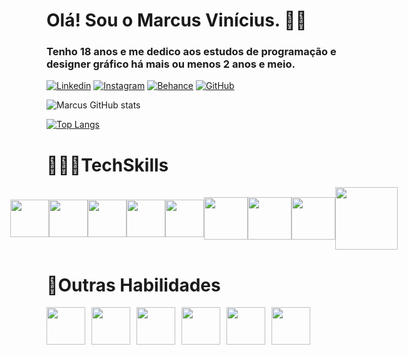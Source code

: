 # Olá! Sou o Marcus Vinícius. 👋🏽
### Tenho 18 anos e me dedico aos estudos de programação e designer gráfico há mais ou menos 2 anos e meio. 
[![Linkedin](https://img.shields.io/badge/LinkedIn-0077B5?style=for-the-badge&logo=linkedin&logoColor=white)](https://www.linkedin.com/in/marcus-cevolela-355644292/)
[![Instagram](https://img.shields.io/badge/Instagram-E4405F?style=for-the-badge&logo=instagram&logoColor=white)](https://www.instagram.com/mv.tech21)
[![Behance](https://img.shields.io/badge/-Behance-blue?style=for-the-badge&logo=behance&logoColor=white)](https://www.behance.net/marcus-cevolela)
[![GitHub](https://img.shields.io/badge/GitHub-100000?style=for-the-badge&logo=github&logoColor=white)](https://github.com/Marcus-Vinicius-Cevolela)

![Marcus GitHub stats](https://github-readme-stats.vercel.app/api?username=marcus-vinicius-cevolela&show_icons=true&theme=radical)

[![Top Langs](https://github-readme-stats.vercel.app/api/top-langs/?username=marcus-vinicius-cevolela&layout=donut)](https://github.com/marcus-vinicius-cevolela/github-readme-stats)

# 👨🏾‍💻TechSkills 
<div style="display: flex; align-items: center; justify-content: center;">
    <img height="60px" width="62px" src="https://cdn.jsdelivr.net/gh/devicons/devicon@latest/icons/html5/html5-original.svg"/>
    <img height="60px" width="62px" src="https://cdn.jsdelivr.net/gh/devicons/devicon@latest/icons/css3/css3-original.svg"/>
    <img height="60px" width="62px" src="https://cdn.jsdelivr.net/gh/devicons/devicon@latest/icons/javascript/javascript-original.svg"/>
    <img height="60px" width="62px" src="https://cdn.jsdelivr.net/gh/devicons/devicon@latest/icons/react/react-original.svg" />
    <img height="60px" width="62px" src="https://cdn.jsdelivr.net/gh/devicons/devicon@latest/icons/nextjs/nextjs-original.svg" />          
    <img height="68px" width="70px" src="https://cdn.jsdelivr.net/gh/devicons/devicon@latest/icons/bootstrap/bootstrap-original.svg"/>  
    <img height="68px" width="70px" src="https://cdn.jsdelivr.net/gh/devicons/devicon@latest/icons/python/python-original.svg"/>
    <img height="68px" width="70px" src="https://cdn.jsdelivr.net/gh/devicons/devicon@latest/icons/arduino/arduino-original.svg" />
    <img height="100px" width="100px" src="https://cdn.jsdelivr.net/gh/devicons/devicon@latest/icons/tailwindcss/tailwindcss-original-wordmark.svg"/>
</div>

# 🚀Outras Habilidades 
<div style="display: flex; align-items: center; gap: 10px;">
    <img height="60px" width="62px" src="https://cdn.jsdelivr.net/gh/devicons/devicon@latest/icons/photoshop/photoshop-plain.svg"/>
    <img height="60px" width="62px" src="https://cdn.jsdelivr.net/gh/devicons/devicon@latest/icons/illustrator/illustrator-plain.svg" />
    <img height="60px" width="62px" src="https://cdn.jsdelivr.net/gh/devicons/devicon@latest/icons/aftereffects/aftereffects-plain.svg"/>
    <img height="60px" width="62px"src="https://cdn.jsdelivr.net/gh/devicons/devicon@latest/icons/premierepro/premierepro-plain.svg"/>
    <img height="60px" width="62px" src="https://cdn.jsdelivr.net/gh/devicons/devicon@latest/icons/canva/canva-original.svg"/>
    <img height="60px" width="62px" src="https://cdn.jsdelivr.net/gh/devicons/devicon@latest/icons/figma/figma-original.svg"/>
</div>







